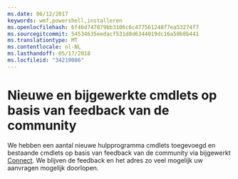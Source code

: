 ```yaml
---
ms.date: 06/12/2017
keywords: wmf,powershell,installeren
ms.openlocfilehash: 6f46d747879bb3106c6c477561248f7ea53274f7
ms.sourcegitcommit: 54534635eedacf531d8d6344019dc16a50b8b441
ms.translationtype: MT
ms.contentlocale: nl-NL
ms.lasthandoff: 05/17/2018
ms.locfileid: "34219086"
---
```

# <a name="new-and-updated-cmdlets-based-on-community-feedback"></a>Nieuwe en bijgewerkte cmdlets op basis van feedback van de community
We hebben een aantal nieuwe hulpprogramma cmdlets toegevoegd en bestaande cmdlets op basis van feedback van de community via bijgewerkt [Connect](https://connect.microsoft.com/powershell). We blijven de feedback en het adres zo veel mogelijk uw aanvragen mogelijk doorlopen.
